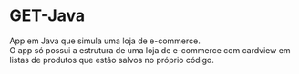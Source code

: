 # GET-Java
App em Java que simula uma loja de e-commerce. <br/>
O app só possui a estrutura de uma loja de e-commerce com cardview em listas de produtos que estão salvos no próprio código.
